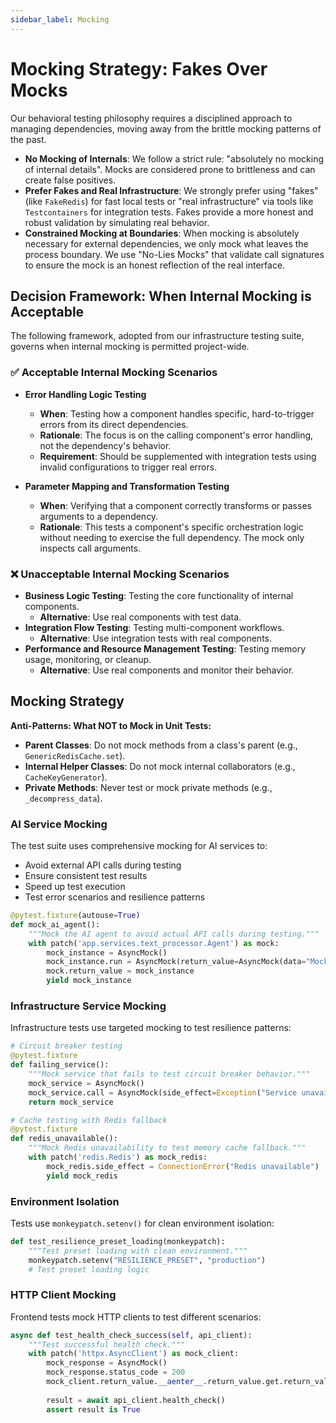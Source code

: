 ```yaml
---
sidebar_label: Mocking
---
```


# Mocking Strategy: Fakes Over Mocks

Our behavioral testing philosophy requires a disciplined approach to managing dependencies, moving away from the brittle mocking patterns of the past.

- **No Mocking of Internals**: We follow a strict rule: "absolutely no mocking of internal details". Mocks are considered prone to brittleness and can create false positives.
- **Prefer Fakes and Real Infrastructure**: We strongly prefer using "fakes" (like `FakeRedis`) for fast local tests or "real infrastructure" via tools like `Testcontainers` for integration tests. Fakes provide a more honest and robust validation by simulating real behavior.
- **Constrained Mocking at Boundaries**: When mocking is absolutely necessary for external dependencies, we only mock what leaves the process boundary. We use "No-Lies Mocks" that validate call signatures to ensure the mock is an honest reflection of the real interface.

## Decision Framework: When Internal Mocking is Acceptable

The following framework, adopted from our infrastructure testing suite, governs when internal mocking is permitted project-wide.

### ✅ **Acceptable Internal Mocking Scenarios**

- **Error Handling Logic Testing**

    - **When**: Testing how a component handles specific, hard-to-trigger errors from its direct dependencies.
    - **Rationale**: The focus is on the calling component's error handling, not the dependency's behavior.
    - **Requirement**: Should be supplemented with integration tests using invalid configurations to trigger real errors.

- **Parameter Mapping and Transformation Testing**

    - **When**: Verifying that a component correctly transforms or passes arguments to a dependency.
    - **Rationale**: This tests a component's specific orchestration logic without needing to exercise the full dependency. The mock only inspects call arguments.

### ❌ **Unacceptable Internal Mocking Scenarios**

- **Business Logic Testing**: Testing the core functionality of internal components.
    - **Alternative**: Use real components with test data.
- **Integration Flow Testing**: Testing multi-component workflows.
    - **Alternative**: Use integration tests with real components.
- **Performance and Resource Management Testing**: Testing memory usage, monitoring, or cleanup.
    - **Alternative**: Use real components and monitor their behavior.

## Mocking Strategy

**Anti-Patterns: What NOT to Mock in Unit Tests:**
* **Parent Classes**: Do not mock methods from a class's parent (e.g., `GenericRedisCache.set`).
* **Internal Helper Classes**: Do not mock internal collaborators (e.g., `CacheKeyGenerator`).
* **Private Methods**: Never test or mock private methods (e.g., `_decompress_data`).

### AI Service Mocking

The test suite uses comprehensive mocking for AI services to:

- Avoid external API calls during testing
- Ensure consistent test results
- Speed up test execution
- Test error scenarios and resilience patterns

```python
@pytest.fixture(autouse=True)
def mock_ai_agent():
    """Mock the AI agent to avoid actual API calls during testing."""
    with patch('app.services.text_processor.Agent') as mock:
        mock_instance = AsyncMock()
        mock_instance.run = AsyncMock(return_value=AsyncMock(data="Mock AI response"))
        mock.return_value = mock_instance
        yield mock_instance
```

### Infrastructure Service Mocking

Infrastructure tests use targeted mocking to test resilience patterns:

```python
# Circuit breaker testing
@pytest.fixture
def failing_service():
    """Mock service that fails to test circuit breaker behavior."""
    mock_service = AsyncMock()
    mock_service.call = AsyncMock(side_effect=Exception("Service unavailable"))
    return mock_service

# Cache testing with Redis fallback
@pytest.fixture
def redis_unavailable():
    """Mock Redis unavailability to test memory cache fallback."""
    with patch('redis.Redis') as mock_redis:
        mock_redis.side_effect = ConnectionError("Redis unavailable")
        yield mock_redis
```

### Environment Isolation

Tests use `monkeypatch.setenv()` for clean environment isolation:

```python
def test_resilience_preset_loading(monkeypatch):
    """Test preset loading with clean environment."""
    monkeypatch.setenv("RESILIENCE_PRESET", "production")
    # Test preset loading logic
```

### HTTP Client Mocking

Frontend tests mock HTTP clients to test different scenarios:

```python
async def test_health_check_success(self, api_client):
    """Test successful health check."""
    with patch('httpx.AsyncClient') as mock_client:
        mock_response = AsyncMock()
        mock_response.status_code = 200
        mock_client.return_value.__aenter__.return_value.get.return_value = mock_response
        
        result = await api_client.health_check()
        assert result is True
```

